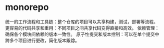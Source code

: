 # monorepo

统一的工作流程和工具链：整个仓库的项目可以共享构建，测试，部署等流程。
更容易的代码共享和重用：不同项目之间共享代码变得直接和高效。
依赖管理：确保各个模块间依赖的版本一致性。
原子性提交和版本控制：可以在单个提交中跨多个项目进行更改，简化版本跟踪。
